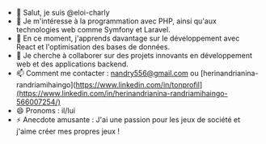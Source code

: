 - 👋 Salut, je suis @eloi-charly
- 👀 Je m'intéresse à la programmation avec PHP, ainsi qu'aux technologies web comme Symfony et Laravel.
- 🌱 En ce moment, j'apprends davantage sur le développement avec React et l'optimisation des bases de données.
- 💞️ Je cherche à collaborer sur des projets innovants en développement web et des applications backend.
- 📫 Comment me contacter : [nandry556@gmail.com](mailto:nandry556@gmail.com) ou [herinandrianina-randriamihaingo](https://www.linkedin.com/in/tonprofil](https://www.linkedin.com/in/herinandrianina-randriamihaingo-566007254/)
- 😄 Pronoms : il/lui
- ⚡ Anecdote amusante : J'ai une passion pour les jeux de société et j'aime créer mes propres jeux !

